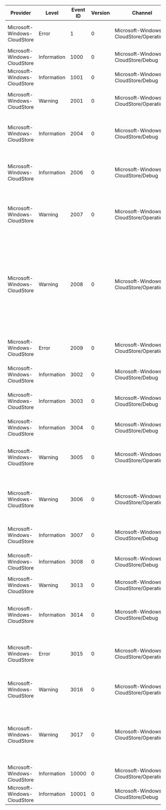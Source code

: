 Provider                      |  Level        |  Event ID  |  Version  |  Channel                                   |  Task  |  Opcode  |  Keyword  |  Message
------------------------------|---------------|------------|-----------|--------------------------------------------|--------|----------|-----------|--------------------------------------------------------------------------------------------------------------------------------------------------------------------------------------------------------------------------------------------------------------------------------------------
Microsoft-Windows-CloudStore  |  Error        |  1         |  0        |  Microsoft-Windows-CloudStore/Operational  |        |          |           |  Error {ErrorCode} occurred. See event details for more information.
Microsoft-Windows-CloudStore  |  Information  |  1000      |  0        |  Microsoft-Windows-CloudStore/Debug        |        |          |           |  Discovered schema provider {SchemaProvider}.
Microsoft-Windows-CloudStore  |  Information  |  1001      |  0        |  Microsoft-Windows-CloudStore/Debug        |        |          |           |  Successfully loaded {ProviderCount} schemas.
Microsoft-Windows-CloudStore  |  Warning      |  2001      |  0        |  Microsoft-Windows-CloudStore/Operational  |        |          |           |  Ignoring ommitted field {FieldId} with unknown type {BondDataType}.
Microsoft-Windows-CloudStore  |  Information  |  2004      |  0        |  Microsoft-Windows-CloudStore/Debug        |        |          |           |  Conflict resolution of type {CorrelationVector} started. See event details for more information.
Microsoft-Windows-CloudStore  |  Information  |  2006      |  0        |  Microsoft-Windows-CloudStore/Debug        |        |          |           |  Conflict resolution of type {CorrelationVector} complete. See event details for more information.
Microsoft-Windows-CloudStore  |  Warning      |  2007      |  0        |  Microsoft-Windows-CloudStore/Operational  |        |          |           |  Resolved a set containing duplicated values. The duplicate values were ignored. See event details for more information.
Microsoft-Windows-CloudStore  |  Warning      |  2008      |  0        |  Microsoft-Windows-CloudStore/Operational  |        |          |           |  The 'original' version ({OriginalVersion}) of type {QualifiedTypeName} is more recent than the 'theirs' version ({TheirsVersion}) or the 'yours' version ({YoursVersion}). Healing the store by using the most recent version ({ResolvedVersion}). See event details for more information.
Microsoft-Windows-CloudStore  |  Error        |  2009      |  0        |  Microsoft-Windows-CloudStore/Operational  |        |          |           |  Type {QualifiedTypeName} was not registered by any schema provider.
Microsoft-Windows-CloudStore  |  Information  |  3002      |  0        |  Microsoft-Windows-CloudStore/Debug        |        |          |           |  Sucessfully deleted {Id}. New version is {Version}.
Microsoft-Windows-CloudStore  |  Information  |  3003      |  0        |  Microsoft-Windows-CloudStore/Debug        |        |          |           |  Saving {Id} and merging with 'theirs' data. 'Theirs' data has size {Size} and is version {Version}.
Microsoft-Windows-CloudStore  |  Information  |  3004      |  0        |  Microsoft-Windows-CloudStore/Debug        |        |          |           |  Saving {Id} without 'theirs' data.
Microsoft-Windows-CloudStore  |  Warning      |  3005      |  0        |  Microsoft-Windows-CloudStore/Operational  |        |          |           |  Overwriting {Id} with 'yours' data to repair inaccessible store (access failed with error code {ErrorCode}).
Microsoft-Windows-CloudStore  |  Warning      |  3006      |  0        |  Microsoft-Windows-CloudStore/Operational  |        |          |           |  Uploading {Id} failed with error code {ErrorCode}. The data was sucessfully stored locally and will be uploaded later.
Microsoft-Windows-CloudStore  |  Information  |  3007      |  0        |  Microsoft-Windows-CloudStore/Debug        |        |          |           |  Successfully loaded {CorrelationVector}. See event details for more information.
Microsoft-Windows-CloudStore  |  Information  |  3008      |  0        |  Microsoft-Windows-CloudStore/Debug        |        |          |           |  Successfully saved {CorrelationVector}. See event details for more information.
Microsoft-Windows-CloudStore  |  Warning      |  3013      |  0        |  Microsoft-Windows-CloudStore/Operational  |        |          |           |  Downloading {Id} failed with error code {ErrorCode}.
Microsoft-Windows-CloudStore  |  Information  |  3014      |  0        |  Microsoft-Windows-CloudStore/Debug        |        |          |           |  Delete of {Id} was ignored because the data changed after it was deleted. See event details for more information.
Microsoft-Windows-CloudStore  |  Error        |  3015      |  0        |  Microsoft-Windows-CloudStore/Operational  |        |          |           |  The attempt to load {CorrelationVector} failed because the data was corrupt. See event details for more information.
Microsoft-Windows-CloudStore  |  Warning      |  3016      |  0        |  Microsoft-Windows-CloudStore/Operational  |        |          |           |  The value {Id} was garbage collected from the local cache because it was not reachable.
Microsoft-Windows-CloudStore  |  Warning      |  3017      |  0        |  Microsoft-Windows-CloudStore/Operational  |        |          |           |  The object {ObjectName} has an unexpected security descriptor. Recovering by resetting the security descriptor. See event details for more information.
Microsoft-Windows-CloudStore  |  Information  |  10000     |  0        |  Microsoft-Windows-CloudStore/Operational  |        |          |           |
Microsoft-Windows-CloudStore  |  Information  |  10001     |  0        |  Microsoft-Windows-CloudStore/Debug        |        |          |           |